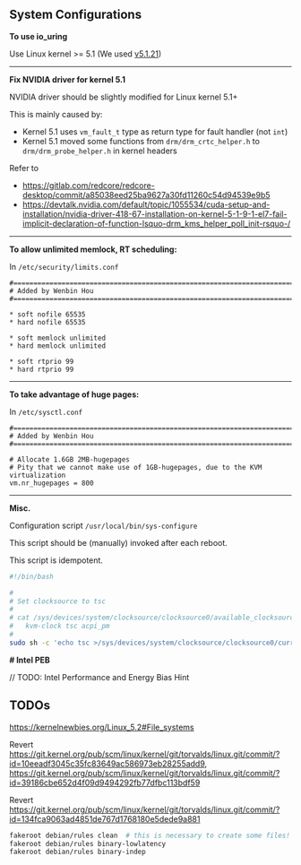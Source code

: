 
## System Configurations

**To use io_uring**

Use Linux kernel >= 5.1 (We used [v5.1.21](https://kernel.ubuntu.com/~kernel-ppa/mainline/v5.1.21/))

---

**Fix NVIDIA driver for kernel 5.1**

NVIDIA driver should be slightly modified for Linux kernel 5.1+

This is mainly caused by:
- Kernel 5.1 uses `vm_fault_t` type as return type for fault handler (not `int`)
- Kernel 5.1 moved some functions from `drm/drm_crtc_helper.h` to `drm/drm_probe_helper.h` in kernel headers

Refer to
- https://gitlab.com/redcore/redcore-desktop/commit/a85038eed25ba9627a30fd11260c54d94539e9b5
- https://devtalk.nvidia.com/default/topic/1055534/cuda-setup-and-installation/nvidia-driver-418-67-installation-on-kernel-5-1-9-1-el7-fail-implicit-declaration-of-function-lsquo-drm_kms_helper_poll_init-rsquo-/

---

**To allow unlimited memlock, RT scheduling:**

In `/etc/security/limits.conf`

````text
#==============================================================================
# Added by Wenbin Hou
#==============================================================================

* soft nofile 65535
* hard nofile 65535

* soft memlock unlimited
* hard memlock unlimited

* soft rtprio 99
* hard rtprio 99
````

---

**To take advantage of huge pages:**

In `/etc/sysctl.conf`

````text
#==============================================================================
# Added by Wenbin Hou
#==============================================================================

# Allocate 1.6GB 2MB-hugepages
# Pity that we cannot make use of 1GB-hugepages, due to the KVM virtualization
vm.nr_hugepages = 800
````

---

**Misc.**

Configuration script `/usr/local/bin/sys-configure`

This script should be (manually) invoked after each reboot.

This script is idempotent.

```bash
#!/bin/bash

#
# Set clocksource to tsc
#
# cat /sys/devices/system/clocksource/clocksource0/available_clocksource
#   kvm-clock tsc acpi_pm
#
sudo sh -c 'echo tsc >/sys/devices/system/clocksource/clocksource0/current_clocksource'
```

**# Intel PEB**

// TODO: Intel Performance and Energy Bias Hint

## TODOs

https://kernelnewbies.org/Linux_5.2#File_systems

Revert https://git.kernel.org/pub/scm/linux/kernel/git/torvalds/linux.git/commit/?id=10eeadf3045c35fc83649ac586973eb28255add9, https://git.kernel.org/pub/scm/linux/kernel/git/torvalds/linux.git/commit/?id=39186cbe652d4f09d9494292fb77dfbc113bdf59

Revert https://git.kernel.org/pub/scm/linux/kernel/git/torvalds/linux.git/commit/?id=134fca9063ad4851de767d1768180e5dede9a881

````bash
fakeroot debian/rules clean  # this is necessary to create some files!
fakeroot debian/rules binary-lowlatency
fakeroot debian/rules binary-indep
````
